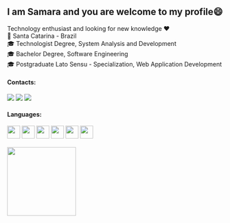 
<!--
**samararayane/samararayane** is a ✨ _special_ ✨ repository because its `README.md` (this file) appears on your GitHub profile.

Here are some ideas to get you started:

- 🔭 I’m currently working on ...
- 🌱 I’m currently learning ...
- 👯 I’m looking to collaborate on ...
- 🤔 I’m looking for help with ...
- 💬 Ask me about ...
- 📫 How to reach me: ...
- 😄 Pronouns: ...
- ⚡ Fun fact: ...
-->

<h2>I am Samara and you are welcome to my profile😄</h2>
<div><label>Technology enthusiast and looking for new knowledge ❤️</label></div>
<div><label>📌 Santa Catarina - Brazil</label></div>
<div><label>🎓 Technologist Degree, System Analysis and Development</label></div>
<div><label>🎓 Bachelor Degree, Software Engineering</label></div>
<div><label>🎓 Postgraduate Lato Sensu - Specialization, Web Application Development</label></div>

<h4>Contacts:</h4>
<div>
  <a href = "mailto:samararayane@hotmail.com"><img src="https://img.shields.io/badge/Microsoft_Outlook-0078D4?style=for-the-badge&logo=microsoft-outlook&logoColor=white" target="_blank"></a>
  <a href="https://www.instagram.com/samy_rayanne/" target="_blank"><img src="https://img.shields.io/badge/-Instagram-%23E4405F?style=for-the-badge&logo=instagram&logoColor=white" target="_blank"></a>
  <a href="https://www.linkedin.com/in/samara-rayane/" target="_blank"><img src="https://img.shields.io/badge/-LinkedIn-%230077B5?style=for-the-badge&logo=linkedin&logoColor=white" target="_blank"></a>   
</div>

<h4>Languages:</h4>
<div dir="auto">
  <img src="https://cdn.jsdelivr.net/gh/devicons/devicon/icons/html5/html5-original.svg" width="30" height="30"/>
  <img src="https://cdn.jsdelivr.net/gh/devicons/devicon/icons/css3/css3-original.svg" width="30" height="30"/>
  <img src="https://cdn.jsdelivr.net/gh/devicons/devicon/icons/bootstrap/bootstrap-original.svg" width="30" height="30"/>
  <img src="https://cdn.jsdelivr.net/gh/devicons/devicon/icons/react/react-original.svg" width="30" height="30"/>
  <img src="https://cdn.jsdelivr.net/gh/devicons/devicon/icons/javascript/javascript-original.svg" width="30" height="30"/>
  <img src="https://cdn.jsdelivr.net/gh/devicons/devicon/icons/nodejs/nodejs-original.svg" width="30" height="30"/>
</div>

<br>
<div dir="auto">
  <a href="https://github.com/samararayane">
  <img height="160em" src="https://github-readme-stats.vercel.app/api?username=samararayane&show_icons=true&theme=dracula&include_all_commits=true&count_private=true"/>
</div>







